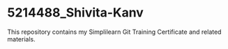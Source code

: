 # 5214488_Shivita-Kanv

This repository contains my Simplilearn Git Training Certificate and related materials.
